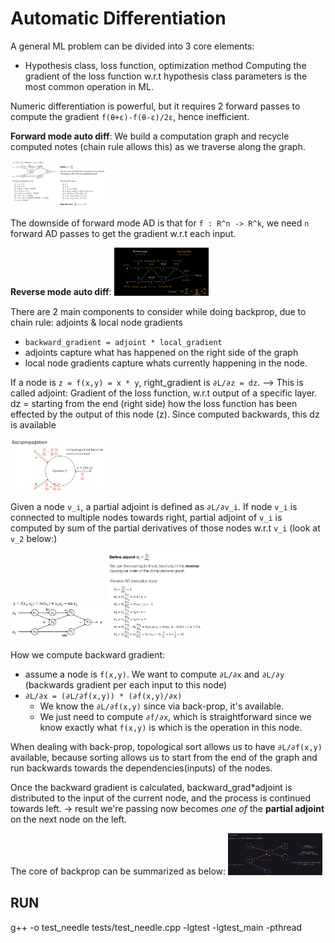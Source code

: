 # Automatic Differentiation
A general ML problem can be divided into 3 core elements:
- Hypothesis class, loss function, optimization method
Computing the gradient of the loss function w.r.t hypothesis class parameters is the most common operation in ML.

Numeric differentiation is powerful, but it requires 2 forward passes to compute the gradient `f(θ+ε)-f(θ-ε)/2ε`, hence inefficient.

**Forward mode auto diff**: We build a computation graph and recycle computed notes (chain rule allows this) as we traverse along the graph.

<img src="https://raw.githubusercontent.com/goksanisil23/lazyML/main/AutomaticDffferentiation/resources/forward_mode_AD.png" width=30% height=50%>

The downside of forward mode AD is that for `f : R^n -> R^k`, we need `n` forward AD passes to get the gradient w.r.t each input.   

**Reverse mode auto diff**: 
<img src="https://raw.githubusercontent.com/goksanisil23/lazyML/main/AutomaticDffferentiation/resources/reverse_mode_AD.png" width=30% height=50%>

There are 2 main components to consider while doing backprop, due to chain rule: adjoints & local node gradients
 - `backward_gradient = adjoint * local_gradient` 
 - adjoints capture what has happened on the right side of the graph
 - local node gradients capture whats currently happening in the node.

If a node is `z = f(x,y) = x * y`, right_gradient is `∂L/∂z = dz`. --> This is called adjoint: Gradient of the loss function, w.r.t output of a specific layer.
dz = starting from the end (right side) how the loss function has been effected by the output of this node (z). Since computed backwards, this dz is available

<img src="https://raw.githubusercontent.com/goksanisil23/lazyML/main/AutomaticDffferentiation/resources/single_node_backprop.png" width=30% height=50%>

Given a node `v_i`, a partial adjoint is defined as `∂L/∂v_i`. If node `v_i` is connected to multiple nodes towards right, partial adjoint of `v_i` is computed by sum of the partial derivatives of those nodes w.r.t `v_i` (look at `v_2` below:)

<img src="https://raw.githubusercontent.com/goksanisil23/lazyML/main/AutomaticDffferentiation/resources/computation_graph.png" width=30% height=50%>
<img src="https://raw.githubusercontent.com/goksanisil23/lazyML/main/AutomaticDffferentiation/resources/adjoint.png" width=30% height=50%>

How we compute backward gradient:
- assume a node is `f(x,y)`. We want to compute `∂L/∂x` and `∂L/∂y` (backwards gradient per each input to this node)
- `∂L/∂x = (∂L/∂f(x,y)) * (∂f(x,y)/∂x)`
    - We know the `∂L/∂f(x,y)` since via back-prop, it's available.
    - We just need to compute `∂f/∂x`, which is straightforward since we know exactly what `f(x,y)` is which is the operation in this node.

When dealing with back-prop, topological sort allows us to have `∂L/∂f(x,y)` available, because sorting allows us to start from the end of the graph and run backwards towards the dependencies(inputs) of the nodes.

Once the backward gradient is calculated, backward_grad*adjoint is distributed to the input of the current node, and the process is continued towards left.
-> result we're passing now becomes *one of* the **partial adjoint** on the next node on the left.

The core of backprop can be summarized as below:
<img src="https://raw.githubusercontent.com/goksanisil23/lazyML/main/AutomaticDffferentiation/resources/backprop_core.png" width=30% height=50%>



## RUN
g++ -o test_needle tests/test_needle.cpp -lgtest -lgtest_main -pthread